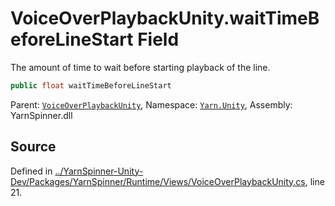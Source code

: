 # VoiceOverPlaybackUnity.waitTimeBeforeLineStart Field

The amount of time to wait before starting playback of the
line.


```csharp
public float waitTimeBeforeLineStart
```



<div class="class-metadata">

Parent: [`VoiceOverPlaybackUnity`](/api/csharp/yarn.unity/voiceoverplaybackunity.md), Namespace: [`Yarn.Unity`](/api/csharp/yarn.unity/README.md), Assembly: YarnSpinner.dll
</div>

## Source
Defined in [../YarnSpinner-Unity-Dev/Packages/YarnSpinner/Runtime/Views/VoiceOverPlaybackUnity.cs](https://github.com/YarnSpinnerTool/YarnSpinner-Unity//blob/develop/Runtime/Views/VoiceOverPlaybackUnity.cs#L21), line 21.
